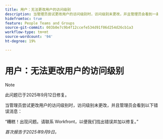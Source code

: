 ```yaml
---
title: 用户：无法更改用户的访问级别
description: 当管理员尝试更改用户的访问级别时，访问级别未更改，并且管理员会看到一条错误消息。
hidefromtoc: true
feature: People Teams and Groups
source-git-commit: 003b0e7c9b4f12ccefe534d91f06d254d26cb1a3
workflow-type: tm+mt
source-wordcount: '94'
ht-degree: 19%

---
```



# 用户：无法更改用户的访问级别

>[!NOTE]
>
>此问题已于2025年9月12日修复。

当管理员尝试更改用户的访问级别时，访问级别未更改，并且管理员会看到以下错误消息：

“糟糕！出现问题。请联系 Workfront，以便我们找出错误并加以修复。”

_首次报告于2025年9月9日。_
